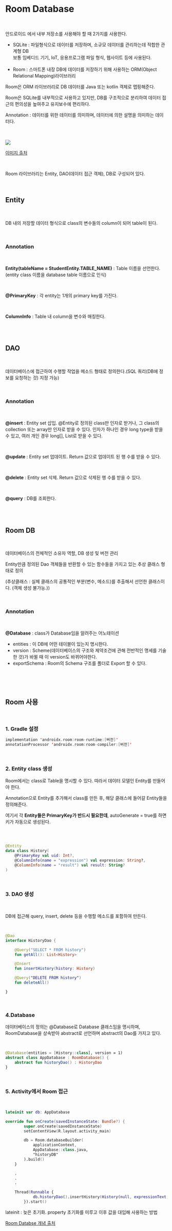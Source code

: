 # Room Database

<br>

안드로이드 에서 내부 저장소를 사용해야 할 때 2가지를 사용한다. <br>

-   SQLite : 파일형식으로 데이터를 저장하며, 소규모 데이터를 관리하는데 적합한 관계형 DB <br> 보통 임베디드 기기, IoT, 응용프로그램 파일 형식, 웹사이트 등에 사용된다. <br><br>
-   Room : 스마트폰 내장 DB에 데이터를 저장하기 위해 사용하는 ORM(Object Relational Mapping)라이브러리

Room은 ORM 라이브러리로 DB 데이터를 Java 또는 kotlin 객체로 맵핑해준다.

Room은 SQLite를 내부적으로 사용하고 있지만, DB를 구조적으로 분리하여 데이터 접근의 편의성을 높여주고 유지보수에 편리하다.

Annotation : 데이터를 위한 데이터를 의미하며, 데이터에 의한 설명을 의미하는 데이터다.

<br>

<br>

<img src="https://developer.android.com/images/training/data-storage/room_architecture.png?hl=ko">

[이미지 출처]("https://developer.android.com/images/training/data-storage/room_architecture.png?hl=ko")

<br>

Room 라이브러리는 Entity, DAO(데이터 접근 객체), DB로 구성되어 있다.

<br>

## Entity

<br>

DB 내의 저장할 데이터 형식으로 class의 변수들의 column이 되어 table이 된다.

<br>

### Annotation

<br>

**Entity(tableName = StudentEntity.TABLE_NAME)** : Table 이름을 선언한다. (entity class 이름을 database table 이름으로 인식)

<br>

**@PrimaryKey** : 각 entity는 1개의 primary key를 가진다.

<br>

**ColumnInfo** : Table 내 column을 변수와 매칭한다.

<br>

<br>

## DAO

<br>

데이터베이스에 접근하여 수행할 작업을 메소드 형태로 정의한다.(SQL 쿼리(DB에 정보를 요청하는 것) 지정 가능)

<br>

### Annotation

<br>

**@insert** : Entity set 삽입. @Entity로 정의된 class만 인자로 받거나, 그 class의 collection 또는 array만 인자로 받을 수 있다. 인자가 하나인 경우 long type을 받을 수 있고, 여러 개인 경우 long[], List로 받을 수 있다.

<br>

**@update** : Entity set 업데이트. Return 값으로 업데이트 된 행 수를 받을 수 있다.

<br>

**@delete** : Entity set 삭제. Return 값으로 삭제된 행 수를 받을 수 있다.

<br>

**@query** : DB를 조회한다.

<br>

<br>

## Room DB

<br>

데이터베이스의 전체적인 소유자 역할, DB 생성 및 버전 관리

Entity만큼 정의된 Dao 객체들을 반환할 수 있는 함수들을 가지고 있는 추상 클래스 형태로 정의

(추상클래스 : 실체 클래스의 공통적인 부분(변수, 메소드)를 추출해서 선언한 클래스이다. (객체 생성 불가능.))

<br>

### Annotation

<br>

**@Database** : class가 Database임을 알려주는 어노테이션

-   entities : 이 DB에 어떤 테이블이 있는지 명시한다.
-   version : Scheme(데이터베이스의 구조와 제약조건에 관해 전반적인 명세를 기술한 것)가 바뀔 때 이 version도 바뀌어야한다.
-   exportSchema : Room의 Schema 구조를 폴더로 Export 할 수 있다.

<br>

<br>

<br>

## Room 사용

<br>

### 1. Gradle 설정

```kotlin
implementation 'androidx.room:room-runtime:[버전]'
annotationProcessor 'androidx.room:room-compiler:[버전]'
```

<br>

### 2. Entity class 생성

Room에서는 class로 Table을 명시할 수 있다. 따라서 데이터 모델인 Entity를 만들어야 한다.

Annotation으로 Entity를 추가해서 class를 만든 후, 해당 클래스에 들어갈 Entity들을 정의해준다.

여기서 각 **Entity들은 PrimaryKey가 반드시 필요한데**, autoGenerate = true를 하면 키가 자동으로 생성된다.

<br>

```kotlin

@Entity
data class History(
    @PrimaryKey val uid: Int?,
    @ColumnInfo(name = "expression") val expression: String?,
    @ColumnInfo(name = "result") val result: String?
)
```

<br>

### 3. DAO 생성

<br>

DB에 접근해 query, insert, delete 등을 수행할 메소드를 포함하여 만든다.

<br>

```kotlin
@Dao
interface HistoryDao {

    @Query("SELECT * FROM history")
    fun getAll(): List<History>

    @Insert
    fun insertHistory(history: History)

    @Query("DELETE FROM history")
    fun deleteAll()

}
```

<br>

### 4.Database

데이터베이스의 정의는 @Database로 Database 클래스임을 명시하며, RoomDatabase을 상속받아 abstract로 선언하며 abstract의 Dao를 가지고 있다.

<br>

```kotlin
@Database(entities = [History::class], version = 1)
abstract class AppDatabase : RoomDatabase() {
    abstract fun historyDao() : HistoryDao
}
```

<br>

### 5. Activity에서 Room 접근

<br>

```kotlin
lateinit var db: AppDatabase

override fun onCreate(savedInstanceState: Bundle?) {
        super.onCreate(savedInstanceState)
        setContentView(R.layout.activity_main)

        db = Room.databaseBuilder(
            applicationContext,
            AppDatabase::class.java,
            "historyDB"
        ).build()
    }

    .
    .
    .

    Thread(Runnable {
            db.historyDao().insertHistory(History(null, expressionText, resultText))
        }).start()
```

lateinit : 늦은 초기화. property 초기화를 미루고 이후 값을 대입해 사용하는 방법

[Room Databse 개념 출처]("https://velog.io/@ryalya/Android-DB-Room%EC%9D%B4%EB%9E%80")

<br>

<br>

<br>

<br>

# 확장 함수

<br>

코틀린은 클래스를 확장해서 새로운 기능을 개발할 수 있도록 지원한다.

이 확장 기능은 다른 클래스로부터 상속을 받지 않아도 되고, 어떤 디자인 패턴을 이용해서 확장하는 것도 아니다.

클래스 확장 개념을 사용하면 **외부 라이브러리가 제공하는 자체 클래스는 변경할 수 없지만 이를 확장하며 개발자가 원하는 새로운 함수들을 만들 수 있게 된다. <br> 또 클래스를 확장하면서 만든 새로운 함수들을 마치 외부 라이브러리 클래스가 제공하는 함수인것 처럼 사용할 수 있다.**

```kotlin
fun String.isNumber(): Boolean {
    return try {
        this.toBigInteger()
        true
    } catch (e: NumberFormatException) {
        false
    }
}
```

calculator 챕터의 확장 함수

<br>

<br>

<br>

---
